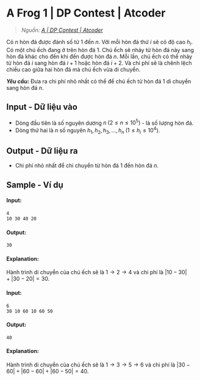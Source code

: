 
# A Frog 1 | DP Contest | Atcoder

> *Nguồn: [A | DP Contest | Atcoder](https://atcoder.jp/contests/dp/tasks/dp_a)*

Có $n$ hòn đá được đánh số từ $1$ đến $n$. Với mỗi hòn đá thứ $i$ sẽ có độ cao $h_i$. Có một chú ếch đang ở trên hòn đá $1$. Chú ếch sẽ nhảy từ hòn đá này sang hòn đá khác cho đến khi đến được hòn đá $n$. Mỗi lần, chú ếch có thể nhảy từ hòn đá $i$ sang hòn đá $i + 1$ hoặc hòn đá $i + 2$. Và chi phí sẽ là chênh lệch chiều cao giữa hai hòn đá mà chú ếch vừa di chuyển.

***Yêu cầu:*** Đưa ra chi phí nhỏ nhất có thể để chú ếch từ hòn đá $1$ di chuyển sang hòn đá $n$.

## Input - Dữ liệu vào

- Dòng đầu tiên là số nguyên dương $n \; (2 \le n \le 10^5)$ - là số lượng hòn đá.
- Dòng thứ hai là $n$ số nguyên $h_1, h_2, h_3, \ldots, h_n \; (1 \le h_i \le 10^4)$.

## Output - Dữ liệu ra

- Chi phí nhỏ nhất để chi chuyển từ hòn đá $1$ đến hòn đá $n$.

## Sample - Ví dụ

#### Input:

```
4
10 30 40 20
```

#### Output:

```
30
```

#### Explanation:

Hành trình di chuyển của chú ếch sẽ là $1 \rightarrow 2 \rightarrow 4$ và chi phí là $|10 - 30| + |30 - 20| = 30$.

#### Input:

```
6
30 10 60 10 60 50
```

#### Output:

```
40
```

#### Explanation:

Hành trình di chuyển của chú ếch sẽ là $1 \rightarrow 3 \rightarrow 5 \rightarrow 6$ và chi phí là $|30 - 60| + |60 - 60| + |60 - 50| = 40$.

